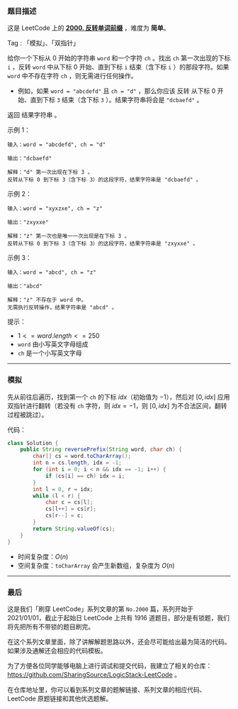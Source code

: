 ### 题目描述

这是 LeetCode 上的 **[2000. 反转单词前缀](https://leetcode-cn.com/problems/reverse-prefix-of-word/solution/gong-shui-san-xie-jian-dan-shuang-zhi-zh-dp9u/)** ，难度为 **简单**。

Tag : 「模拟」、「双指针」



给你一个下标从 $0$ 开始的字符串 `word` 和一个字符 `ch` 。找出 `ch` 第一次出现的下标 `i` ，反转 `word` 中从下标 $0$ 开始、直到下标 `i` 结束（含下标 `i` ）的那段字符。如果 `word` 中不存在字符 `ch` ，则无需进行任何操作。

* 例如，如果 `word = "abcdefd"` 且 `ch = "d"` ，那么你应该 反转 从下标 $0$ 开始、直到下标 `3` 结束（含下标 `3` ）。结果字符串将会是 `"dcbaefd"` 。

返回 结果字符串 。

示例 1：
```
输入：word = "abcdefd", ch = "d"

输出："dcbaefd"

解释："d" 第一次出现在下标 3 。 
反转从下标 0 到下标 3（含下标 3）的这段字符，结果字符串是 "dcbaefd" 。
```
示例 2：
```
输入：word = "xyxzxe", ch = "z"

输出："zxyxxe"

解释："z" 第一次也是唯一一次出现是在下标 3 。
反转从下标 0 到下标 3（含下标 3）的这段字符，结果字符串是 "zxyxxe" 。
```
示例 3：
```
输入：word = "abcd", ch = "z"

输出："abcd"

解释："z" 不存在于 word 中。
无需执行反转操作，结果字符串是 "abcd" 。
```

提示：
* $1 <= word.length <= 250$
* `word` 由小写英文字母组成
* `ch` 是一个小写英文字母

---

### 模拟

先从前往后遍历，找到第一个 `ch` 的下标 $idx$（初始值为 $-1$），然后对 $[0, idx]$ 应用双指针进行翻转（若没有 `ch` 字符，则 $idx = -1$，则 $[0, idx]$ 为不合法区间，翻转过程被跳过）。

代码：
```java
class Solution {
    public String reversePrefix(String word, char ch) {
        char[] cs = word.toCharArray();
        int n = cs.length, idx = -1;
        for (int i = 0; i < n && idx == -1; i++) {
            if (cs[i] == ch) idx = i;
        }
        int l = 0, r = idx;
        while (l < r) {
            char c = cs[l];
            cs[l++] = cs[r];
            cs[r--] = c;
        }
        return String.valueOf(cs);
    }
}
```
* 时间复杂度：$O(n)$
* 空间复杂度：`toCharArray` 会产生新数组，复杂度为 $O(n)$

---

### 最后

这是我们「刷穿 LeetCode」系列文章的第 `No.2000` 篇，系列开始于 2021/01/01，截止于起始日 LeetCode 上共有 1916 道题目，部分是有锁题，我们将先把所有不带锁的题目刷完。

在这个系列文章里面，除了讲解解题思路以外，还会尽可能给出最为简洁的代码。如果涉及通解还会相应的代码模板。

为了方便各位同学能够电脑上进行调试和提交代码，我建立了相关的仓库：https://github.com/SharingSource/LogicStack-LeetCode 。

在仓库地址里，你可以看到系列文章的题解链接、系列文章的相应代码、LeetCode 原题链接和其他优选题解。


